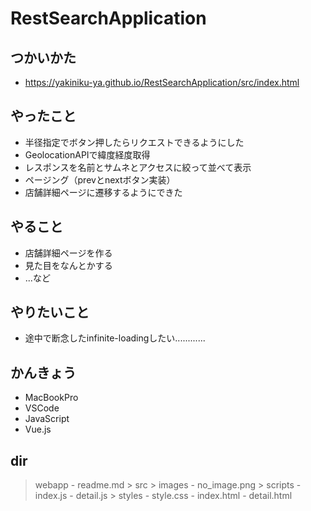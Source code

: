 # RestSearchApplication
## つかいかた
* https://yakiniku-ya.github.io/RestSearchApplication/src/index.html

## やったこと
* 半径指定でボタン押したらリクエストできるようにした
* GeolocationAPIで緯度経度取得
* レスポンスを名前とサムネとアクセスに絞って並べて表示
* ページング（prevとnextボタン実装）
* 店舗詳細ページに遷移するようにできた

## やること
* 店舗詳細ページを作る
* 見た目をなんとかする
* ...など

## やりたいこと
* 途中で断念したinfinite-loadingしたい............

## かんきょう
* MacBookPro
* VSCode
* JavaScript
* Vue.js

## dir
> webapp
    - readme.md
    > src
        > images
            - no_image.png
        > scripts
            - index.js
            - detail.js
        > styles
            - style.css
        - index.html
        - detail.html